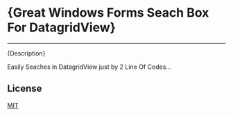# {Great Windows Forms Seach Box For DatagridView}

---------------------------------------

{Description}

Easily Seaches in DatagridView just by 2 Line Of Codes...


## License
[MIT](LICENSE)
